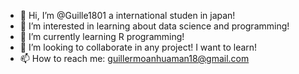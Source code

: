 - 👋 Hi, I’m @Guille1801 a international studen in japan!
- 👀 I’m interested in learning about data science and programming!
- 🌱 I’m currently learning R programming!
- 💞️ I’m looking to collaborate in any project! I want to learn!
- 📫 How to reach me: guillermoanhuaman18@gmail.com


<!---
Guille1801/Guille1801 is a ✨ special ✨ repository because its `README.md` (this file) appears on your GitHub profile.
You can click the Preview link to take a look at your changes.
--->
